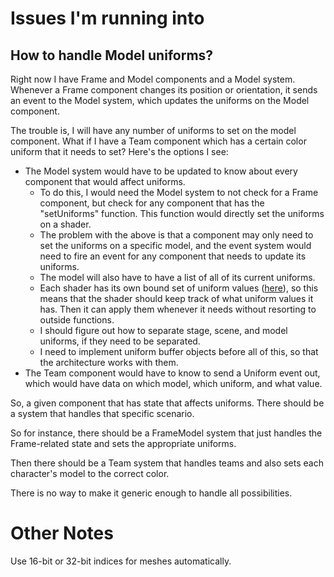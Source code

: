 # Issues I'm running into

## How to handle Model uniforms?

Right now I have Frame and Model components and a Model system. Whenever a Frame component changes its position or orientation, it sends an event to the Model system, which updates the uniforms on the Model component.

The trouble is, I will have any number of uniforms to set on the model component. What if I have a Team component which has a certain color uniform that it needs to set? Here's the options I see:

* The Model system would have to be updated to know about every component that would affect uniforms.
  * To do this, I would need the Model system to not check for a Frame component, but check for any component that has the "setUniforms" function. This function would directly set the uniforms on a shader.
  * The problem with the above is that a component may only need to set the uniforms on a specific model, and the event system would need to fire an event for any component that needs to update its uniforms.
  * The model will also have to have a list of all of its current uniforms.
  * Each shader has its own bound set of uniform values ([here](https://stackoverflow.com/questions/10857602/do-uniform-values-remain-in-glsl-shader-if-unbound)), so this means that the shader should keep track of what uniform values it has. Then it can apply them whenever it needs without resorting to outside functions.
  * I should figure out how to separate stage, scene, and model uniforms, if they need to be separated.
  * I need to implement uniform buffer objects before all of this, so that the architecture works with them.
* The Team component would have to know to send a Uniform event out, which would have data on which model, which uniform, and what value.

So, a given component that has state that affects uniforms. There should be a system that handles that specific scenario. 

So for instance, there should be a FrameModel system that just handles the Frame-related state and sets the appropriate uniforms.

Then there should be a Team system that handles teams and also sets each character's model to the correct color.

There is no way to make it generic enough to handle all possibilities.

# Other Notes

Use 16-bit or 32-bit indices for meshes automatically.
